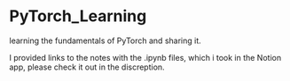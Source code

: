 # PyTorch_Learning

learning the fundamentals of PyTorch and sharing it.

I provided links to the notes with the .ipynb files, which i took in the Notion app, please check it out in the discreption.
